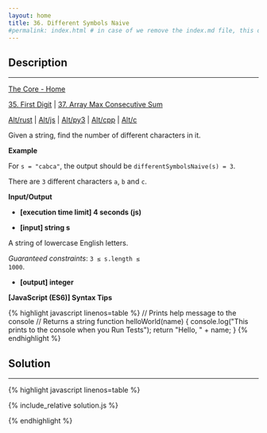 ```yaml
---
layout: home
title: 36. Different Symbols Naive
#permalink: index.html # in case of we remove the index.md file, this doc will be the index page
---
```


<div class="row">
<div class="columnStmt" markdown="1">

## Description
------

[The Core - Home](../../code-signal-arcade-thecore/README.html)

[35. First Digit](../35_firstDigit/README.html) | [37. Array Max Consecutive Sum](../37_arrayMaxConsecutiveSum/README.html)

[Alt/rust](./Alt_rust/README.md) | [Alt/js](./Alt_js/README.html) | [Alt/py3](./Alt_py3/README.md) | [Alt/cpp](./Alt_cpp/README.md) | [Alt/c](./Alt_c/README.md)

Given a string, find the number of different characters in it.


**Example**

For <code>s = &quot;cabca&quot;</code>, the output should be
<code>differentSymbolsNaive(s) = 3</code>.

There are <code>3</code> different characters <code>a</code>, <code>b</code> and <code>c</code>.

**Input/Output**

* **[execution time limit] 4 seconds (js)**

* **[input] string s**

A string of lowercase English letters.

*Guaranteed constraints*:
<code>3 ≤ s.length ≤ 1000</code>.

* **[output] integer**

**[JavaScript (ES6)] Syntax Tips**

{% highlight javascript linenos=table %}
// Prints help message to the console
// Returns a string
function helloWorld(name) {
    console.log("This prints to the console when you Run Tests");
    return "Hello, " + name;
}
{% endhighlight %}

</div>
<div class="columnSol" markdown="1">

## Solution
------

{% highlight javascript linenos=table %}

{% include_relative solution.js %}

{% endhighlight %}

</div>
</div>